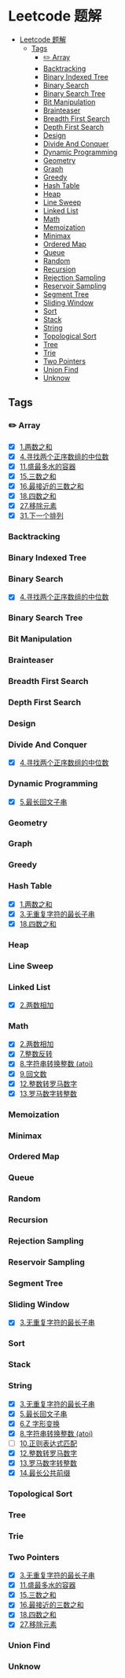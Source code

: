 # Leetcode 题解

- [Leetcode 题解](#leetcode-题解)
  - [Tags](#tags)
    - [:pencil2: Array](#pencil2-array)
    - [Backtracking](#backtracking)
    - [Binary Indexed Tree](#binary-indexed-tree)
    - [Binary Search](#binary-search)
    - [Binary Search Tree](#binary-search-tree)
    - [Bit Manipulation](#bit-manipulation)
    - [Brainteaser](#brainteaser)
    - [Breadth First Search](#breadth-first-search)
    - [Depth First Search](#depth-first-search)
    - [Design](#design)
    - [Divide And Conquer](#divide-and-conquer)
    - [Dynamic Programming](#dynamic-programming)
    - [Geometry](#geometry)
    - [Graph](#graph)
    - [Greedy](#greedy)
    - [Hash Table](#hash-table)
    - [Heap](#heap)
    - [Line Sweep](#line-sweep)
    - [Linked List](#linked-list)
    - [Math](#math)
    - [Memoization](#memoization)
    - [Minimax](#minimax)
    - [Ordered Map](#ordered-map)
    - [Queue](#queue)
    - [Random](#random)
    - [Recursion](#recursion)
    - [Rejection Sampling](#rejection-sampling)
    - [Reservoir Sampling](#reservoir-sampling)
    - [Segment Tree](#segment-tree)
    - [Sliding Window](#sliding-window)
    - [Sort](#sort)
    - [Stack](#stack)
    - [String](#string)
    - [Topological Sort](#topological-sort)
    - [Tree](#tree)
    - [Trie](#trie)
    - [Two Pointers](#two-pointers)
    - [Union Find](#union-find)
    - [Unknow](#unknow)

## Tags

### :pencil2: Array

- [x] [1.两数之和](./1.两数之和.js)
- [x] [4.寻找两个正序数组的中位数](./4.寻找两个正序数组的中位数.js)
- [x] [11.盛最多水的容器](./11.盛最多水的容器.js)
- [x] [15.三数之和](./15.三数之和.js)
- [x] [16.最接近的三数之和](./16.最接近的三数之和.js)
- [x] [18.四数之和](./18.四数之和.js)
- [x] [27.移除元素](./27.移除元素.js)
- [x] [31.下一个排列](./31.下一个排列.js)

### Backtracking

### Binary Indexed Tree

### Binary Search

- [x] [4.寻找两个正序数组的中位数](./4.寻找两个正序数组的中位数.js)

### Binary Search Tree

### Bit Manipulation

### Brainteaser

### Breadth First Search

### Depth First Search

### Design

### Divide And Conquer

- [x] [4.寻找两个正序数组的中位数](./4.寻找两个正序数组的中位数.js)

### Dynamic Programming

- [x] [5.最长回文子串](./5.最长回文子串.js)

### Geometry

### Graph

### Greedy

### Hash Table

- [x] [1.两数之和](./1.两数之和.js)
- [x] [3.无重复字符的最长子串](./3.无重复字符的最长子串.js)
- [x] [18.四数之和](./18.四数之和.js)

### Heap

### Line Sweep

### Linked List

- [x] [2.两数相加](./2.两数相加.js)

### Math

- [x] [2.两数相加](./2.两数相加.js)
- [x] [7.整数反转](./7.整数反转.js)
- [x] [8.字符串转换整数 (atoi)](./8.字符串转换整数-atoi.js)
- [x] [9.回文数](./9.回文数.js)
- [x] [12.整数转罗马数字](./12.整数转罗马数字.js)
- [x] [13.罗马数字转整数](./13.罗马数字转整数.js)

### Memoization

### Minimax

### Ordered Map

### Queue

### Random

### Recursion

### Rejection Sampling

### Reservoir Sampling

### Segment Tree

### Sliding Window

- [x] [3.无重复字符的最长子串](./3.无重复字符的最长子串.js)

### Sort

### Stack

### String

- [x] [3.无重复字符的最长子串](./3.无重复字符的最长子串.js)
- [x] [5.最长回文子串](./5.最长回文子串.js)
- [x] [6.Z 字形变换](./6.z-字形变换.js)
- [x] [8.字符串转换整数 (atoi)](./8.字符串转换整数-atoi.js)
- [ ] [10.正则表达式匹配](./10.正则表达式匹配.js)
- [x] [12.整数转罗马数字](./12.整数转罗马数字.js)
- [x] [13.罗马数字转整数](./13.罗马数字转整数.js)
- [x] [14.最长公共前缀](./14.最长公共前缀.js)

### Topological Sort

### Tree

### Trie

### Two Pointers

- [x] [3.无重复字符的最长子串](./3.无重复字符的最长子串.js)
- [x] [11.盛最多水的容器](./11.盛最多水的容器.js)
- [x] [15.三数之和](./15.三数之和.js)
- [x] [16.最接近的三数之和](./16.最接近的三数之和.js)
- [x] [18.四数之和](./18.四数之和.js)
- [x] [27.移除元素](./27.移除元素.js)

### Union Find

### Unknow
